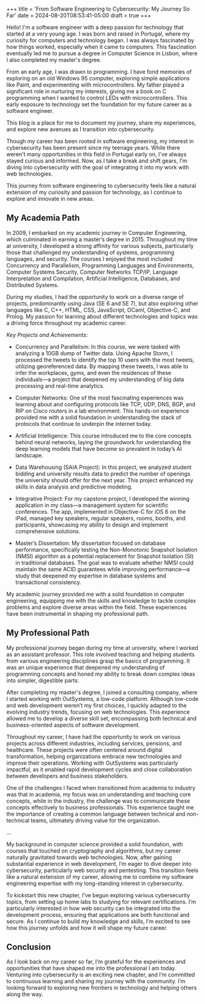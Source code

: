 +++
title = 'From Software Engineering to Cybersecurity: My Journey So Far'
date = 2024-08-20T08:53:41-05:00
draft = true
+++

Hello! I'm a software engineer with a deep passion for technology that started at a very young age. I was born and raised in Portugal, where my curiosity for computers and technology began. I was always fascinated by how things worked, especially when it came to computers. This fascination eventually led me to pursue a degree in Computer Science in Lisbon, where I also completed my master's degree.

From an early age, I was drawn to programming. I have fond memories of exploring on an old Windows 95 computer, exploring simple applications like Paint, and experimenting with microcontrollers. My father played a significant role in nurturing my interests, giving me a book on C programming when I wanted to control LEDs with microcontrollers. This early exposure to technology set the foundation for my future career as a software engineer.

This blog is a place for me to document my journey, share my experiences, and explore new avenues as I transition into cybersecurity.

Though my career has been rooted in software engineering, my interest in cybersecurity has been present since my teenage years. While there weren't many opportunities in this field in Portugal early on, I've always stayed curious and informed. Now, as I take a break and shift gears, I'm diving into cybersecurity with the goal of integrating it into my work with web technologies.

This journey from software engineering to cybersecurity feels like a natural extension of my curiosity and passion for technology, as I continue to explore and innovate in new areas.

## My Academia Path

In 2009, I embarked on my academic journey in Computer Engineering, which culminated in earning a master’s degree in 2015. Throughout my time at university, I developed a strong affinity for various subjects, particularly those that challenged my understanding of systems, programming languages, and security. The courses I enjoyed the most included Concurrency and Parallelism, Programming Languages and Environments, Computer Systems Security, Computer Networks TCP/IP, Language Interpretation and Compilation, Artificial Intelligence, Databases, and Distributed Systems.

During my studies, I had the opportunity to work on a diverse range of projects, predominantly using Java (SE 6 and SE 7), but also exploring other languages like C, C++, HTML, CSS, JavaScript, OCaml, Objective-C, and Prolog. My passion for learning about different technologies and topics was a driving force throughout my academic career.

*Key Projects and Achievements:*

- Concurrency and Parallelism: In this course, we were tasked with analyzing a 10GB dump of Twitter data. Using Apache Storm, I processed the tweets to identify the top 10 users with the most tweets, utilizing georeferenced data. By mapping these tweets, I was able to infer the workplaces, gyms, and even the residences of these individuals—a project that deepened my understanding of big data processing and real-time analytics.

- Computer Networks: One of the most fascinating experiences was learning about and configuring protocols like TCP, UDP, DNS, BGP, and RIP on Cisco routers in a lab environment. This hands-on experience provided me with a solid foundation in understanding the stack of protocols that continue to underpin the internet today.

- Artificial Intelligence: This course introduced me to the core concepts behind neural networks, laying the groundwork for understanding the deep learning models that have become so prevalent in today’s AI landscape.

- Data Warehousing (SAIA Project): In this project, we analyzed student bidding and university results data to predict the number of openings the university should offer for the next year. This project enhanced my skills in data analysis and predictive modeling.

- Integrative Project: For my capstone project, I developed the winning application in my class—a management system for scientific conferences. The app, implemented in Objective-C for iOS 6 on the iPad, managed key speakers, regular speakers, rooms, booths, and participants, showcasing my ability to design and implement comprehensive solutions.

- Master’s Dissertation: My dissertation focused on database performance, specifically testing the Non-Monotonic Snapshot Isolation (NMSI) algorithm as a potential replacement for Snapshot Isolation (SI) in traditional databases. The goal was to evaluate whether NMSI could maintain the same ACID guarantees while improving performance—a study that deepened my expertise in database systems and transactional consistency.

My academic journey provided me with a solid foundation in computer engineering, equipping me with the skills and knowledge to tackle complex problems and explore diverse areas within the field. These experiences have been instrumental in shaping my professional path.


## My Professional Path

My professional journey began during my time at university, where I worked as an assistant professor. This role involved teaching and helping students from various engineering disciplines grasp the basics of programming. It was an unique experience that deepened my understanding of programming concepts and honed my ability to break down complex ideas into simpler, digestible parts.

After completing my master's degree, I joined a consulting company, where I started working with OutSystems, a low-code platform. Although low-code and web development weren’t my first choices, I quickly adapted to the evolving industry trends, focusing on web technologies. This experience allowed me to develop a diverse skill set, encompassing both technical and business-oriented aspects of software development.

Throughout my career, I have had the opportunity to work on various projects across different industries, including services, pensions, and healthcare. These projects were often centered around digital transformation, helping organizations embrace new technologies and improve their operations. Working with OutSystems was particularly impactful, as it enabled rapid development cycles and close collaboration between developers and business stakeholders.

One of the challenges I faced when transitioned from academia to industry was that in academia, my focus was on understanding and teaching core concepts, while in the industry, the challenge was to communicate these concepts effectively to business professionals. This experience taught me the importance of creating a common language between technical and non-technical teams, ultimately driving value for the organization.

...

My background in computer science provided a solid foundation, with courses that touched on cryptography and algorithms, but my career naturally gravitated towards web technologies. Now, after gaining substantial experience in web development, I’m eager to dive deeper into cybersecurity, particularly web security and pentesting. This transition feels like a natural extension of my career, allowing me to combine my software engineering expertise with my long-standing interest in cybersecurity.

To kickstart this new chapter, I’ve begun exploring various cybersecurity topics, from setting up home labs to studying for relevant certifications. I’m particularly interested in how web security can be integrated into the development process, ensuring that applications are both functional and secure. As I continue to build my knowledge and skills, I’m excited to see how this journey unfolds and how it will shape my future career.

## Conclusion

As I look back on my career so far, I’m grateful for the experiences and opportunities that have shaped me into the professional I am today. Venturing into cybersecurity is an exciting new chapter, and I’m committed to continuous learning and sharing my journey with the community. I’m looking forward to exploring new frontiers in technology and helping others along the way.

